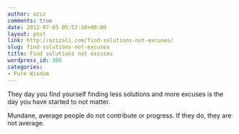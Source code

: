 ```yaml
---
author: aziz
comments: true
date: 2012-07-05 05:52:50+00:00
layout: post
link: http://azizali.com/find-solutions-not-excuses/
slug: find-solutions-not-excuses
title: Find solutions not excuses
wordpress_id: 395
categories:
- Pure Wisdom
---
```


They day you find yourself finding less solutions and more excuses is the day you have started to not matter.

Mundane, average people do not contribute or progress. If they do, they are not average.
